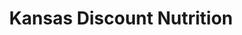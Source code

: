 ---
title: "Kansas Discount Nutrition"
url: /manhattan/kansas-discount-nutrition/
shop: health food
---